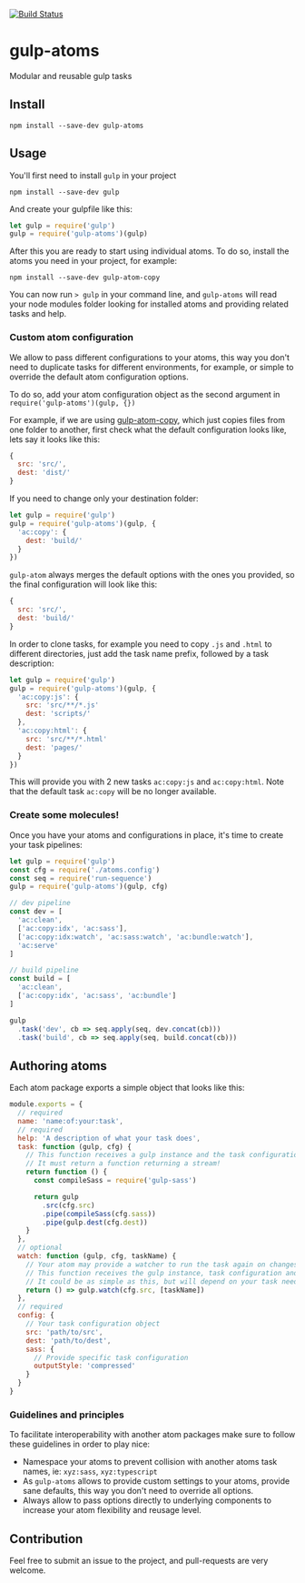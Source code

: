 [![Build Status](https://semaphoreci.com/api/v1/ricardocasares/gulp-atoms/branches/master/badge.svg)](https://semaphoreci.com/ricardocasares/gulp-atoms)

# gulp-atoms
Modular and reusable gulp tasks

## Install
`npm install --save-dev gulp-atoms`

## Usage
You'll first need to install `gulp` in your project

`npm install --save-dev gulp`

And create your gulpfile like this:

```js
let gulp = require('gulp')
gulp = require('gulp-atoms')(gulp)
```

After this you are ready to start using individual atoms. To do so, install the atoms you need in your project, for example:

`npm install --save-dev gulp-atom-copy`

You can now run `> gulp` in your command line, and `gulp-atoms` will read your node modules folder looking for installed atoms and providing related tasks and help.

### Custom atom configuration

We allow to pass different configurations to your atoms, this way you don't need to duplicate tasks for different environments, for example, or simple to override the default atom configuration options.

To do so, add your atom configuration object as the second argument in `require('gulp-atoms')(gulp, {})`

For example, if we are using [gulp-atom-copy](https://github.com/ricardocasares/gulp-atom-copy), which just copies files from one folder to another, first check what the default configuration looks like, lets say it looks like this:

```js
{
  src: 'src/',
  dest: 'dist/'
}
```

If you need to change only your destination folder:

```js
let gulp = require('gulp')
gulp = require('gulp-atoms')(gulp, {
  'ac:copy': {
    dest: 'build/'
  }
})
```

`gulp-atom` always merges the default options with the ones you provided, so the final configuration will look like this:

```js
{
  src: 'src/',
  dest: 'build/'
}
```

In order to clone tasks, for example you need to copy `.js` and `.html` to different directories, just add the task name prefix, followed by a task description:

```js
let gulp = require('gulp')
gulp = require('gulp-atoms')(gulp, {
  'ac:copy:js': {
    src: 'src/**/*.js'
    dest: 'scripts/'
  },
  'ac:copy:html': {
    src: 'src/**/*.html'
    dest: 'pages/'
  }
})
```

This will provide you with 2 new tasks `ac:copy:js` and `ac:copy:html`. Note that the default task `ac:copy` will be no longer available.

### Create some molecules!

Once you have your atoms and configurations in place, it's time to create your task pipelines:

```js
let gulp = require('gulp')
const cfg = require('./atoms.config')
const seq = require('run-sequence')
gulp = require('gulp-atoms')(gulp, cfg)

// dev pipeline
const dev = [
  'ac:clean',
  ['ac:copy:idx', 'ac:sass'],
  ['ac:copy:idx:watch', 'ac:sass:watch', 'ac:bundle:watch'],
  'ac:serve'
]

// build pipeline
const build = [
  'ac:clean',
  ['ac:copy:idx', 'ac:sass', 'ac:bundle']
]

gulp
  .task('dev', cb => seq.apply(seq, dev.concat(cb)))
  .task('build', cb => seq.apply(seq, build.concat(cb)))
```


## Authoring atoms

Each atom package exports a simple object that looks like this:

```js
module.exports = {
  // required
  name: 'name:of:your:task',
  // required
  help: 'A description of what your task does',
  task: function (gulp, cfg) {
    // This function receives a gulp instance and the task configuration
    // It must return a function returning a stream!
    return function () {
      const compileSass = require('gulp-sass')

      return gulp
        .src(cfg.src)
        .pipe(compileSass(cfg.sass))
        .pipe(gulp.dest(cfg.dest))
    }
  },
  // optional
  watch: function (gulp, cfg, taskName) {
    // Your atom may provide a watcher to run the task again on changes
    // This function receives the gulp instance, task configuration and the task name
    // It could be as simple as this, but will depend on your task needs.
    return () => gulp.watch(cfg.src, [taskName])
  },
  // required
  config: {
    // Your task configuration object
    src: 'path/to/src',
    dest: 'path/to/dest',
    sass: {
      // Provide specific task configuration
      outputStyle: 'compressed'
    }
  }
}
```

### Guidelines and principles

To facilitate interoperability with another atom packages make sure to follow these guidelines in order to play nice:

- Namespace your atoms to prevent collision with another atoms task names, ie: `xyz:sass`, `xyz:typescript`
- As `gulp-atoms` allows to provide custom settings to your atoms, provide sane defaults, this way you don't need to override all options.
- Always allow to pass options directly to underlying components to increase your atom flexibility and reusage level.

## Contribution

Feel free to submit an issue to the project, and pull-requests are very welcome.
